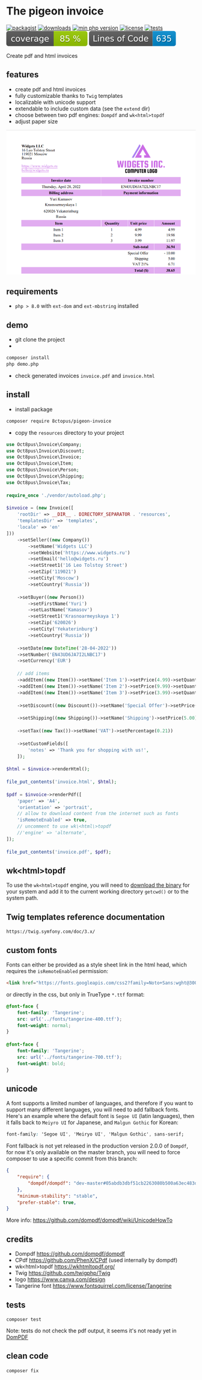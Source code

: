 # The pigeon invoice

[![packagist](http://poser.pugx.org/8ctopus/pigeon-invoice/v)](https://packagist.org/packages/8ctopus/pigeon-invoice)
[![downloads](http://poser.pugx.org/8ctopus/pigeon-invoice/downloads)](https://packagist.org/packages/8ctopus/pigeon-invoice)
[![min php version](http://poser.pugx.org/8ctopus/pigeon-invoice/require/php)](https://packagist.org/packages/8ctopus/pigeon-invoice)
[![license](http://poser.pugx.org/8ctopus/pigeon-invoice/license)](https://packagist.org/packages/8ctopus/pigeon-invoice)
[![tests](https://github.com/8ctopus/pigeon-invoice/actions/workflows/tests.yml/badge.svg)](https://github.com/8ctopus/pigeon-invoice/actions/workflows/tests.yml)
![code coverage badge](https://raw.githubusercontent.com/8ctopus/pigeon-invoice/image-data/coverage.svg)
![lines of code](https://raw.githubusercontent.com/8ctopus/pigeon-invoice/image-data/lines.svg)

Create pdf and html invoices

## features

- create pdf and html invoices
- fully customizable thanks to `Twig` templates
- localizable with unicode support
- extendable to include custom data (see the `extend` dir)
- choose between two pdf engines: `Dompdf` and `wk<html>topdf`
- adjust paper size

![invoice demo screenshot](screenshot.png)

## requirements

- `php > 8.0` with `ext-dom` and `ext-mbstring` installed

## demo

- git clone the project
-

```sh
composer install
php demo.php
```

- check generated invoices `invoice.pdf` and `invoice.html`

## install

- install package

```sh
composer require 8ctopus/pigeon-invoice
```

- copy the `resources` directory to your project

```php
use Oct8pus\Invoice\Company;
use Oct8pus\Invoice\Discount;
use Oct8pus\Invoice\Invoice;
use Oct8pus\Invoice\Item;
use Oct8pus\Invoice\Person;
use Oct8pus\Invoice\Shipping;
use Oct8pus\Invoice\Tax;

require_once './vendor/autoload.php';

$invoice = (new Invoice([
    'rootDir' => __DIR__ . DIRECTORY_SEPARATOR . 'resources',
    'templatesDir' => 'templates',
    'locale' => 'en'
]))
    ->setSeller((new Company())
        ->setName('Widgets LLC')
        ->setWebsite('https://www.widgets.ru')
        ->setEmail('hello@widgets.ru')
        ->setStreet1('16 Leo Tolstoy Street')
        ->setZip('119021')
        ->setCity('Moscow')
        ->setCountry('Russia'))

    ->setBuyer((new Person())
        ->setFirstName('Yuri')
        ->setLastName('Kamasov')
        ->setStreet1('Krasnoarmeyskaya 1')
        ->setZip('620026')
        ->setCity('Yekaterinburg')
        ->setCountry('Russia'))

    ->setDate(new DateTime('28-04-2022'))
    ->setNumber('EN43UD6JA7I2LNBC17')
    ->setCurrency('EUR')

    // add items
    ->addItem((new Item())->setName('Item 1')->setPrice(4.99)->setQuantity(1))
    ->addItem((new Item())->setName('Item 2')->setPrice(9.99)->setQuantity(2))
    ->addItem((new Item())->setName('Item 3')->setPrice(3.99)->setQuantity(3))

    ->setDiscount((new Discount())->setName('Special Offer')->setPrice(10.00))

    ->setShipping((new Shipping())->setName('Shipping')->setPrice(5.00))

    ->setTax((new Tax())->setName('VAT')->setPercentage(0.21))

    ->setCustomFields([
        'notes' => 'Thank you for shopping with us!',
    ]);

$html = $invoice->renderHtml();

file_put_contents('invoice.html', $html);

$pdf = $invoice->renderPdf([
    'paper' => 'A4',
    'orientation' => 'portrait',
    // allow to download content from the internet such as fonts
    'isRemoteEnabled' => true,
    // uncomment to use wk\<html\>topdf
    //'engine' => 'alternate',
]);

file_put_contents('invoice.pdf', $pdf);
```

## wk\<html\>topdf

To use the `wk<html>topdf` engine, you will need to [download the binary](https://wkhtmltopdf.org/downloads.html) for your system and add it to the current working directory `getcwd()` or to the system path.

## Twig templates reference documentation

    https://twig.symfony.com/doc/3.x/

## custom fonts

Fonts can either be provided as a style sheet link in the html head, which requires the `isRemoteEnabled` permission:

```html
<link href="https://fonts.googleapis.com/css2?family=Noto+Sans:wght@300;700&display=swap" rel="stylesheet">
```

or directly in the css, but only in TrueType `*.ttf` format:

```css
@font-face {
    font-family: 'Tangerine';
    src: url('../fonts/tangerine-400.ttf');
    font-weight: normal;
}

@font-face {
    font-family: 'Tangerine';
    src: url('../fonts/tangerine-700.ttf');
    font-weight: bold;
}
```

## unicode

A font supports a limited number of languages, and therefore if you want to support many different languages, you will need to add fallback fonts. Here's an example where the default font is `Segoe UI` (latin languages), then it falls back to `Meiyro UI` for Japanese, and `Malgun Gothic` for Korean:

```css
font-family: 'Segoe UI', 'Meiryo UI', 'Malgun Gothic', sans-serif;
```

Font fallback is not yet released in the production version 2.0.0 of `Dompdf`, for now it's only available on the master branch, you will need to force composer to use a specific commit from this branch:

```json
{
    "require": {
        "dompdf/dompdf": "dev-master#05abdb3dbf51cb2263080b500a63ec483d5d4125",
    },
    "minimum-stability": "stable",
    "prefer-stable": true,
}
```

More info: https://github.com/dompdf/dompdf/wiki/UnicodeHowTo

## credits

- Dompdf https://github.com/dompdf/dompdf
- CPdf https://github.com/PhenX/CPdf (used internally by dompdf)
- wk\<html\>topdf https://wkhtmltopdf.org/
- Twig https://github.com/twigphp/Twig
- logo https://www.canva.com/design
- Tangerine font https://www.fontsquirrel.com/license/Tangerine

## tests

    composer test

Note: tests do not check the pdf output, it seems it's not ready yet in [DomPDF](https://github.com/dompdf/dompdf/pull/2510)

## clean code

    composer fix
